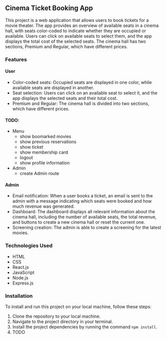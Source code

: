 ## Cinema Ticket Booking App

This project is a web application that allows users to book tickets for a movie theater. The app provides an overview of available seats in a cinema hall, with seats color-coded to indicate whether they are occupied or available. Users can click on available seats to select them, and the app displays the total cost of the selected seats. The cinema hall has two sections, Premium and Regular, which have different prices.

### Features

#### User

- Color-coded seats: Occupied seats are displayed in one color, while available seats are displayed in another.
- Seat selection: Users can click on an available seat to select it, and the app displays the selected seats and their total cost.
- Premium and Regular: The cinema hall is divided into two sections, which have different prices.

#### TODO:

- Menu
  - show boomarked movies
  - show previous reservations
  - show ticket
  - show membership card
  - logout
  - show profile information
- Admin
  - create Admin route

#### Admin

- Email notification: When a user books a ticket, an email is sent to the admin with a message indicating which seats were booked and how much revenue was generated.
- Dashboard: The dashboard displays all relevant information about the cinema hall, including the number of available seats, the total revenue, and buttons to create a new cinema hall or reset the current one.
- Screening creation: The admin is able to create a screening for the latest movies.

### Technologies Used

- HTML
- CSS
- React.js
- JavaScript
- Node.js
- Express.js

### Installation

To install and run this project on your local machine, follow these steps:

1. Clone the repository to your local machine.
2. Navigate to the project directory in your terminal.
3. Install the project dependencies by running the command `npm install`.
4. TODO
